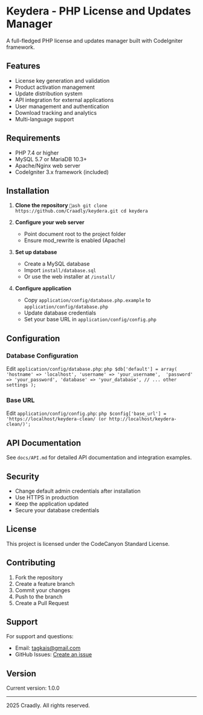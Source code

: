 # Keydera - PHP License and Updates Manager

A full-fledged PHP license and updates manager built with CodeIgniter framework.

##  Features

- License key generation and validation
- Product activation management  
- Update distribution system
- API integration for external applications
- User management and authentication
- Download tracking and analytics
- Multi-language support

##  Requirements

- PHP 7.4 or higher
- MySQL 5.7 or MariaDB 10.3+
- Apache/Nginx web server
- CodeIgniter 3.x framework (included)

##  Installation

1. **Clone the repository**
   `ash
   git clone https://github.com/Craadly/keydera.git
   cd keydera
   `

2. **Configure your web server**
   - Point document root to the project folder
   - Ensure mod_rewrite is enabled (Apache)

3. **Set up database**
   - Create a MySQL database
   - Import `install/database.sql`
   - Or use the web installer at `/install/`

4. **Configure application**
   - Copy `application/config/database.php.example` to `application/config/database.php`
   - Update database credentials
   - Set your base URL in `application/config/config.php`

##  Configuration

### Database Configuration
Edit `application/config/database.php`:
`php
$db['default'] = array(
    'hostname' => 'localhost',
    'username' => 'your_username', 
    'password' => 'your_password',
    'database' => 'your_database',
    // ... other settings
);
`

### Base URL
Edit `application/config/config.php`:
`php
$config['base_url'] = 'https://localhost/keydera-clean/ (or http://localhost/keydera-clean/)';
`

##  API Documentation

See `docs/API.md` for detailed API documentation and integration examples.

##  Security

- Change default admin credentials after installation
- Use HTTPS in production
- Keep the application updated
- Secure your database credentials

##  License

This project is licensed under the CodeCanyon Standard License.

##  Contributing

1. Fork the repository
2. Create a feature branch
3. Commit your changes
4. Push to the branch  
5. Create a Pull Request

##  Support

For support and questions:
- Email: tagkais@gmail.com
- GitHub Issues: [Create an issue](https://github.com/Craadly/keydera/issues)

##  Version

Current version: 1.0.0

---
 2025 Craadly. All rights reserved.
